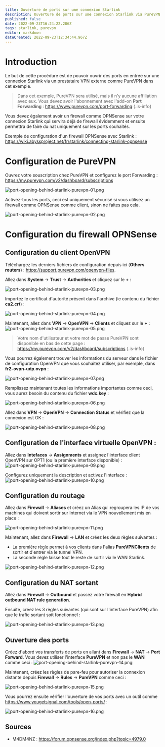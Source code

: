 ```yaml
---
title: Ouverture de ports sur une connexion Starlink
description: Ouverture de ports sur une connexion Starlink via PureVPN
published: false
date: 2022-09-23T16:24:22.206Z
tags: starlink, purevpn
editor: markdown
dateCreated: 2022-09-23T12:34:44.967Z
---
```


# Introduction
Le but de cette procédure est de pouvoir ouvrir des ports en entrée sur une connexion Starlink via un prestataire VPN externe comme PureVPN dans cet exemple.

> Dans cet exemple, PureVPN sera utilisé, mais il n'y aucune affiliation avec eux.
> Vous devez avoir l'abonnement avec l'add-on **Port Forwarding** : https://www.purevpn.com/port-forwarding
{.is-info}

Vous devez également avoir un firewall comme OPNSense sur votre connexion Starlink qui servira déjà de firewall évidemment et ensuite permettra de faire du nat uniquement sur les ports souhaités.

Exemple de configuration d'un firewall OPNSense avec Starlink : https://wiki.abyssproject.net/fr/starlink/connecting-starlink-opnsense


# Configuration de PureVPN

Ouvrez votre souscription chez PureVPN et configurez le port Forwarding : https://my.purevpn.com/v2/dashboard/subscriptions

![port-opening-behind-starlink-purevpn-01.png](/starlink/nat-behind-starlink/port-opening-behind-starlink-purevpn-01.png)


Activez-tous les ports, ceci est uniquement sécurisé si vous utilisez un firewall comme OPNSense comme client, sinon ne faites pas cela.

![port-opening-behind-starlink-purevpn-02.png](/starlink/nat-behind-starlink/port-opening-behind-starlink-purevpn-02.png)


# Configuration du firewall OPNSense

## Configuration du client OpenVPN

Téléchargez les derniers fichiers de configuration depuis ici (**Others routers**) : https://support.purevpn.com/openvpn-files.

Allez dans **System** -> **Trust** -> **Authorities** et cliquez sur le **+** :

![port-opening-behind-starlink-purevpn-03.png](/starlink/nat-behind-starlink/port-opening-behind-starlink-purevpn-03.png)

Importez le certificat d'autorité présent dans l'archive (le contenu du fichier **ca2.crt**) :

![port-opening-behind-starlink-purevpn-04.png](/starlink/nat-behind-starlink/port-opening-behind-starlink-purevpn-04.png)

Maintenant, allez dans **VPN** -> **OpenVPN** -> **Clients** et cliquez sur le **+** :
![port-opening-behind-starlink-purevpn-05.png](/starlink/nat-behind-starlink/port-opening-behind-starlink-purevpn-05.png)


> Votre nom d'utilisateur et votre mot de passe PureVPN sont disponible en bas de cette page : https://my.purevpn.com/v2/dashboard/subscriptions
{.is-info}


Vous pourrez également trouver les informations du serveur dans le fichier de configuration OpenVPN que vous souhaitez utiliser, par exemple, dans **fr2-ovpn-udp.ovpn** :

![port-opening-behind-starlink-purevpn-07.png](/starlink/nat-behind-starlink/port-opening-behind-starlink-purevpn-07.png)

Remplissez maintenant toutes les informations importantes comme ceci, vous aurez besoin du contenu du fichier **wdc.key** :

![port-opening-behind-starlink-purevpn-06.png](/starlink/nat-behind-starlink/port-opening-behind-starlink-purevpn-06.png)

Allez dans **VPN** -> **OpenVPN** -> **Connection Status** et vérifiez que la connexion est OK :

![port-opening-behind-starlink-purevpn-08.png](/starlink/nat-behind-starlink/port-opening-behind-starlink-purevpn-08.png)


## Configuration de l'interface virtuelle OpenVPN :

Allez dans **Intefaces** -> **Assignments** et assignez l'interface client OpenVPN sur OPT1 (ou la première interface disponible) :
![port-opening-behind-starlink-purevpn-09.png](/starlink/nat-behind-starlink/port-opening-behind-starlink-purevpn-09.png)


Configurez uniquement la description et activez l'interface : 
![port-opening-behind-starlink-purevpn-10.png](/starlink/nat-behind-starlink/port-opening-behind-starlink-purevpn-10.png)


## Configuration du routage

Allez dans **Firewall** -> **Aliases** et créez un Alias qui regroupera les IP de vos machines qui doivent sortir sur Internet via le VPN nouvellement mis en place :

![port-opening-behind-starlink-purevpn-11.png](/starlink/nat-behind-starlink/port-opening-behind-starlink-purevpn-11.png)

Maintenant, allez dans **Firewall** -> **LAN** et créez les deux règles suivantes :

- La première règle permet à vos clients dans l'alias **PureVPNClients** de sortir et d'entrer via le tunnel VPN.
- La seconde règle laisse tout le reste de sortir via le WAN Starlink.

![port-opening-behind-starlink-purevpn-12.png](/starlink/nat-behind-starlink/port-opening-behind-starlink-purevpn-12.png)

## Configuration du NAT sortant

Allez dans **Firewall** -> **Outbound** et passez votre firewall en **Hybrid outbound NAT rule generation**.

Ensuite, créez les 3 règles suivantes (qui sont sur l'interface PureVPN) afin que le trafic sortant soit fonctionnel :

![port-opening-behind-starlink-purevpn-13.png](/starlink/nat-behind-starlink/port-opening-behind-starlink-purevpn-13.png)


## Ouverture des ports

Créez d'abord vos transferts de ports en allant dans **Firewall** -> **NAT** -> **Port Forward**.
Vous devez utiliser l'interface **PureVPN** et non pas le **WAN** comme ceci : 
![port-opening-behind-starlink-purevpn-14.png](/starlink/nat-behind-starlink/port-opening-behind-starlink-purevpn-14.png)

Maintenant, créez les règles de pare-feu pour autoriser la connexion distante depuis **Firewall** -> **Rules** -> **PureVPN** comme ceci : 

![port-opening-behind-starlink-purevpn-15.png](/starlink/nat-behind-starlink/port-opening-behind-starlink-purevpn-15.png)


Vous pourrez ensuite vérifier l'ouverture de vos ports avec un outil comme https://www.yougetsignal.com/tools/open-ports/ :

![port-opening-behind-starlink-purevpn-16.png](/starlink/nat-behind-starlink/port-opening-behind-starlink-purevpn-16.png)

## Sources
- M4DM4NZ : https://forum.opnsense.org/index.php?topic=4979.0